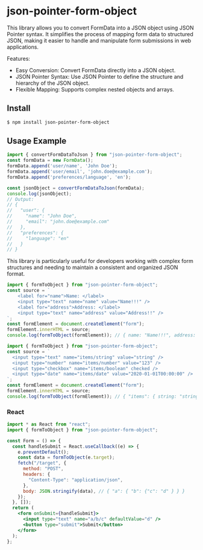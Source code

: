 # json-pointer-form-object

This library allows you to convert FormData into a JSON object using JSON Pointer syntax. It simplifies the process of mapping form data to structured JSON, making it easier to handle and manipulate form submissions in web applications.

Features:

- Easy Conversion: Convert FormData directly into a JSON object.
- JSON Pointer Syntax: Use JSON Pointer to define the structure and hierarchy of the JSON object.
- Flexible Mapping: Supports complex nested objects and arrays.

## Install

```bash
$ npm install json-pointer-form-object
```

## Usage Example

```typescript
import { convertFormDataToJson } from "json-pointer-form-object";
const formData = new FormData();
formData.append('user/name', 'John Doe');
formData.append('user/email', 'john.doe@example.com');
formData.append('preferences/language', 'en');

const jsonObject = convertFormDataToJson(formData);
console.log(jsonObject);
// Output:
// {
//   "user": {
//     "name": "John Doe",
//     "email": "john.doe@example.com"
//   },
//   "preferences": {
//     "language": "en"
//   }
// }
```

This library is particularly useful for developers working with complex form structures and needing to maintain a consistent and organized JSON format.




```typescript
import { formToObject } from "json-pointer-form-object";
const source = `
    <label for="name">Name: </label>
    <input type="text" name="name" value="Name!!!" />
    <label for="address">Address: </label>
    <input type="text" name="address" value="Address!!" />
`;
const formElement = document.createElement("form");
formElement.innerHTML = source;
console.log(formToObject(formElement)); // { name: "Name!!!", address: "Address!!" }
```

```typescript
import { formToObject } from "json-pointer-form-object";
const source = `
  <input type="text" name="items/string" value="string" />
  <input type="number" name="items/number" value="123" />
  <input type="checkbox" name="items/boolean" checked />
  <input type="date" name="items/date" value="2020-01-01T00:00:00" />
`;
const formElement = document.createElement("form");
formElement.innerHTML = source;
console.log(formToObject(formElement)); // { "items": { string: "string", number: 123, boolean: true, date: Date } }
```

### React

```jsx
import * as React from "react";
import { formToObject } from "json-pointer-form-object";

const Form = () => {
  const handleSubmit = React.useCallback((e) => {
    e.preventDefault();
    const data = formToObject(e.target);
    fetch("/target", {
      method: "POST",
      headers: {
        "Content-Type": "application/json",
      },
      body: JSON.stringify(data), // { "a": { "b": {"c": "d" } } }
    });
  }, []);
  return (
    <form onSubmit={handleSubmit}>
      <input type="text" name="a/b/c" defaultValue="d" />
      <button type="submit">Submit</button>
    </form>
  );
};
```
